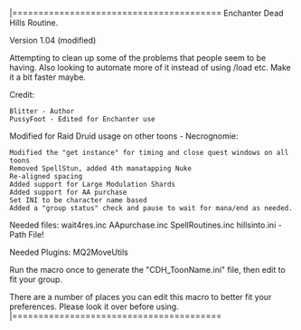 |========================================
 Enchanter Dead Hills Routine. 
 
 Version 1.04 (modified)
 
 
 Attempting to clean up some of the problems that people seem to be having. Also looking to 
 automate more of it instead of using /load etc. Make it a bit faster maybe.
 
 
Credit:

	Blitter - Author
	PussyFoot - Edited for Enchanter use

  Modified for Raid Druid usage on other toons - Necrognomie:
  
	Modified the "get instance" for timing and close quest windows on all toons
 	Removed SpellStun, added 4th manatapping Nuke
 	Re-aligned spacing
	Added support for Large Modulation Shards
	Added support for AA purchase
	Set INI to be character name based
	Added a "group status" check and pause to wait for mana/end as needed.

  Needed files:
	wait4res.inc
	AApurchase.inc
	SpellRoutines.inc
	hillsinto.ini - Path File! 
	
  Needed Plugins:
	MQ2MoveUtils
  
 Run the macro once to generate the "CDH_ToonName.ini" file, then edit to fit your group.

 There are a number of places you can edit this macro to better fit your preferences.
 Please look it over before using.
|========================================

